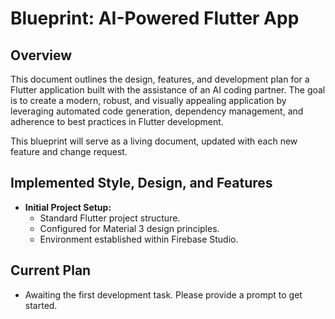 # Blueprint: AI-Powered Flutter App

## Overview

This document outlines the design, features, and development plan for a Flutter application built with the assistance of an AI coding partner. The goal is to create a modern, robust, and visually appealing application by leveraging automated code generation, dependency management, and adherence to best practices in Flutter development.

This blueprint will serve as a living document, updated with each new feature and change request.

## Implemented Style, Design, and Features

*   **Initial Project Setup:**
    *   Standard Flutter project structure.
    *   Configured for Material 3 design principles.
    *   Environment established within Firebase Studio.

## Current Plan

*   Awaiting the first development task. Please provide a prompt to get started.
